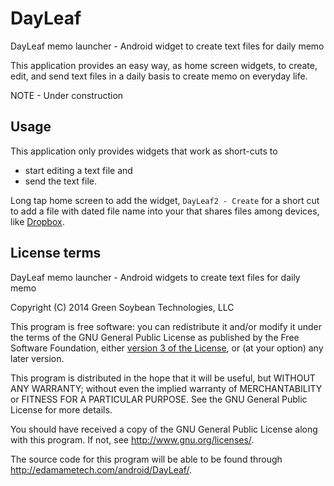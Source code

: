DayLeaf
=======

DayLeaf memo launcher - Android widget to create text files for daily memo

This application provides an easy way, as home screen widgets, to create,
edit, and send text files in a daily basis to create memo on everyday life.

NOTE - Under construction

Usage
-----
This application only provides widgets that work as short-cuts to
- start editing a text file and
- send the text file.

Long tap home screen to add the widget, `DayLeaf2 - Create`
for a short cut to add a file with dated file name into your 
that shares files among devices, like
[Dropbox](https://play.google.com/store/apps/details?id=com.dropbox.android).

License terms
-------------
DayLeaf memo launcher - Android widgets to create text files for
daily memo

Copyright (C) 2014 Green Soybean Technologies, LLC
<edamametech at gmail.com>

This program is free software: you can redistribute it and/or
modify it under the terms of the GNU General Public License as
published by the Free Software Foundation, either [version 3 of
the License](http://edamametech.com/gpl-3.0-standalone.html), or
(at your option) any later version.

This program is distributed in the hope that it will be useful,
but WITHOUT ANY WARRANTY; without even the implied warranty of
MERCHANTABILITY or FITNESS FOR A PARTICULAR PURPOSE. See the GNU
General Public License for more details.

You should have received a copy of the GNU General Public License
along with this program. If not, see
<http://www.gnu.org/licenses/>.

The source code for this program will be able to be found through
<http://edamametech.com/android/DayLeaf/>.
